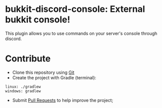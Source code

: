 # bukkit-discord-console: External bukkit console!
This plugin allows you to use commands on your server's console through discord.

# Contribute
- Clone this repository using [Git](https://git-scm.com/downloads)
- Create the project with Gradle (terminal):
```
linux: ./gradlew
windows: gradlew
```
- Submit [Pull Requests](https://www.digitalocean.com/community/tutorials/como-criar-um-pull-request-no-github-pt) to help improve the project;